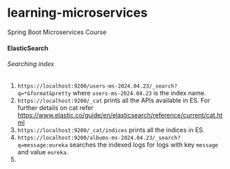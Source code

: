 # learning-microservices
Spring Boot Microservices Course

#### ElasticSearch
###### Searching index
1. `https://localhost:9200/users-ms-2024.04.23/_search?q=*&format&pretty` where `users-ms-2024.04.23` is the index name.
2. `https://localhost:9200/_cat` prints all the APIs available in ES. For further details on cat refer https://www.elastic.co/guide/en/elasticsearch/reference/current/cat.html
3. `https://localhost:9200/_cat/indices` prints all the indices in ES.
4. `https://localhost:9200/albums-ms-2024.04.23/_search?q=message:eureka` searches the indexed logs for logs with key
   `message` and value `eureka`.
5. 
